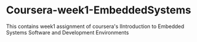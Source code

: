 # Coursera-week1-EmbeddedSystems
This contains week1 assignment of coursera's IIntroduction to Embedded Systems Software and Development Environments
